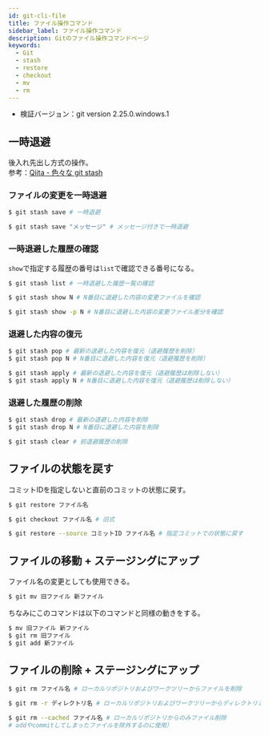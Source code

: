 ```yaml
---
id: git-cli-file
title: ファイル操作コマンド
sidebar_label: ファイル操作コマンド
description: Gitのファイル操作コマンドページ
keywords:
  - Git
  - stash
  - restore
  - checkout
  - mv
  - rm
---
```


- 検証バージョン：git version 2.25.0.windows.1

## 一時退避
後入れ先出し方式の操作。  
参考：[Qiita - 色々な git stash](https://qiita.com/akasakas/items/768c0b563b96f8a9be9d)

### ファイルの変更を一時退避
```bash
$ git stash save # 一時退避

$ git stash save "メッセージ" # メッセージ付きで一時退避
```

### 一時退避した履歴の確認
`show`で指定する履歴の番号は`list`で確認できる番号になる。
```bash
$ git stash list # 一時退避した履歴一覧の確認

$ git stash show N # N番目に退避した内容の変更ファイルを確認

$ git stash show -p N # N番目に退避した内容の変更ファイル差分を確認
```

### 退避した内容の復元
```bash
$ git stash pop # 最新の退避した内容を復元（退避履歴を削除）
$ git stash pop N # N番目に退避した内容を復元（退避履歴を削除）

$ git stash apply # 最新の退避した内容を復元（退避履歴は削除しない）
$ git stash apply N # N番目に退避した内容を復元（退避履歴は削除しない）
```

### 退避した履歴の削除
```bash
$ git stash drop # 最新の退避した内容を削除
$ git stash drop N # N番目に退避した内容を削除

$ git stash clear # 前退避履歴の削除
```

## ファイルの状態を戻す
コミットIDを指定しないと直前のコミットの状態に戻す。
```bash
$ git restore ファイル名

$ git checkout ファイル名 # 旧式

$ git restore --source コミットID ファイル名 # 指定コミットでの状態に戻す
```

## ファイルの移動 + ステージングにアップ
ファイル名の変更としても使用できる。
```bash
$ git mv 旧ファイル 新ファイル
```
ちなみにこのコマンドは以下のコマンドと同様の動きをする。
```bash
$ mv 旧ファイル 新ファイル
$ git rm 旧ファイル
$ git add 新ファイル
```

## ファイルの削除 + ステージングにアップ
```bash
$ git rm ファイル名 # ローカルリポジトリおよびワークツリーからファイルを削除

$ git rm -r ディレクトリ名 # ローカルリポジトリおよびワークツリーからディレクトリとファイルを削除

$ git rm --cached ファイル名 # ローカルリポジトリからのみファイル削除
# addやcommitしてしまったファイルを除外するのに使用）
```
